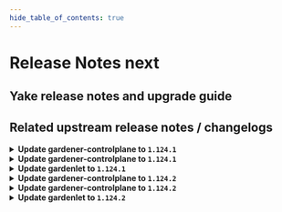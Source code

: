 ```yaml
---
hide_table_of_contents: true
---
```


# Release Notes next

## Yake release notes and upgrade guide

## Related upstream release notes / changelogs


<details>
<summary><b>Update gardener-controlplane to <code>1.124.1</code></b></summary>

# [gardener/gardener]

## 🐛 Bug Fixes

- `[OPERATOR]` A bug which could cause istio service and workload dashboards to show "many-to-many matching errors" after kube-apiserver pods were rolling has been fixed. by @oliver-goetz [#12638]
- `[OPERATOR]` Fix cluster-autoscaler specific annotations on machine deployment upon update in worker specific cluster autoscaler options. by @takoverflow [#12680]
- `[USER]` The Kubernetes feature gate `ValidatingAdmissionPolicy` is now marked as removed in Kubernetes 1.32. Previously, it was possible to upgrade a Shoot cluster to Kubernetes 1.32 with this feature gate enabled, which resulted in kube-apiserver failing to start due to an unrecognized feature gate. by @marc1404 [#12645]
## 🏃 Others

- `[DEPENDENCY]` The following dependencies have been updated:  
  - `gardener/dashboard` from `1.81.0` to `1.81.1`. [Release Notes](https://redirect.github.com/gardener/dashboard/releases/tag/1.81.1) by @gardener-ci-robot [#12621]
- `[OPERATOR]` A bug in Gardener Node Agent that prevented the location for the sandbox image to be configurable to a custom value on worker nodes with containerd 2.x was fixed. by @MrBatschner [#12672]
[github.com/gardener/dashboard:1.81.1]
# [gardener/dashboard]

## 🐛 Bug Fixes

- `[USER]` Fixed issue where wrong dashboard version (with -dev tag) was displayed in the UI by @gardener-github-actions[bot] [#2527]

## Helm Charts
- controlplane: `europe-docker.pkg.dev/gardener-project/releases/charts/gardener/controlplane:v1.124.1`
- gardenlet: `europe-docker.pkg.dev/gardener-project/releases/charts/gardener/gardenlet:v1.124.1`
- operator: `europe-docker.pkg.dev/gardener-project/releases/charts/gardener/operator:v1.124.1`
- resource-manager: `europe-docker.pkg.dev/gardener-project/releases/charts/gardener/resource-manager:v1.124.1`
## Container (OCI) Images
- admission-controller: `europe-docker.pkg.dev/gardener-project/releases/gardener/admission-controller:v1.124.1`
- apiserver: `europe-docker.pkg.dev/gardener-project/releases/gardener/apiserver:v1.124.1`
- controller-manager: `europe-docker.pkg.dev/gardener-project/releases/gardener/controller-manager:v1.124.1`
- gardenadm: `europe-docker.pkg.dev/gardener-project/releases/gardener/gardenadm:v1.124.1`
- gardenlet: `europe-docker.pkg.dev/gardener-project/releases/gardener/gardenlet:v1.124.1`
- node-agent: `europe-docker.pkg.dev/gardener-project/releases/gardener/node-agent:v1.124.1`
- operator: `europe-docker.pkg.dev/gardener-project/releases/gardener/operator:v1.124.1`
- resource-manager: `europe-docker.pkg.dev/gardener-project/releases/gardener/resource-manager:v1.124.1`
- scheduler: `europe-docker.pkg.dev/gardener-project/releases/gardener/scheduler:v1.124.1`


</details>

<details>
<summary><b>Update gardener-controlplane to <code>1.124.1</code></b></summary>

# [gardener/gardener]

## 🐛 Bug Fixes

- `[OPERATOR]` A bug which could cause istio service and workload dashboards to show "many-to-many matching errors" after kube-apiserver pods were rolling has been fixed. by @oliver-goetz [#12638]
- `[OPERATOR]` Fix cluster-autoscaler specific annotations on machine deployment upon update in worker specific cluster autoscaler options. by @takoverflow [#12680]
- `[USER]` The Kubernetes feature gate `ValidatingAdmissionPolicy` is now marked as removed in Kubernetes 1.32. Previously, it was possible to upgrade a Shoot cluster to Kubernetes 1.32 with this feature gate enabled, which resulted in kube-apiserver failing to start due to an unrecognized feature gate. by @marc1404 [#12645]
## 🏃 Others

- `[DEPENDENCY]` The following dependencies have been updated:  
  - `gardener/dashboard` from `1.81.0` to `1.81.1`. [Release Notes](https://redirect.github.com/gardener/dashboard/releases/tag/1.81.1) by @gardener-ci-robot [#12621]
- `[OPERATOR]` A bug in Gardener Node Agent that prevented the location for the sandbox image to be configurable to a custom value on worker nodes with containerd 2.x was fixed. by @MrBatschner [#12672]
[github.com/gardener/dashboard:1.81.1]
# [gardener/dashboard]

## 🐛 Bug Fixes

- `[USER]` Fixed issue where wrong dashboard version (with -dev tag) was displayed in the UI by @gardener-github-actions[bot] [#2527]

## Helm Charts
- controlplane: `europe-docker.pkg.dev/gardener-project/releases/charts/gardener/controlplane:v1.124.1`
- gardenlet: `europe-docker.pkg.dev/gardener-project/releases/charts/gardener/gardenlet:v1.124.1`
- operator: `europe-docker.pkg.dev/gardener-project/releases/charts/gardener/operator:v1.124.1`
- resource-manager: `europe-docker.pkg.dev/gardener-project/releases/charts/gardener/resource-manager:v1.124.1`
## Container (OCI) Images
- admission-controller: `europe-docker.pkg.dev/gardener-project/releases/gardener/admission-controller:v1.124.1`
- apiserver: `europe-docker.pkg.dev/gardener-project/releases/gardener/apiserver:v1.124.1`
- controller-manager: `europe-docker.pkg.dev/gardener-project/releases/gardener/controller-manager:v1.124.1`
- gardenadm: `europe-docker.pkg.dev/gardener-project/releases/gardener/gardenadm:v1.124.1`
- gardenlet: `europe-docker.pkg.dev/gardener-project/releases/gardener/gardenlet:v1.124.1`
- node-agent: `europe-docker.pkg.dev/gardener-project/releases/gardener/node-agent:v1.124.1`
- operator: `europe-docker.pkg.dev/gardener-project/releases/gardener/operator:v1.124.1`
- resource-manager: `europe-docker.pkg.dev/gardener-project/releases/gardener/resource-manager:v1.124.1`
- scheduler: `europe-docker.pkg.dev/gardener-project/releases/gardener/scheduler:v1.124.1`


</details>

<details>
<summary><b>Update gardenlet to <code>1.124.1</code></b></summary>

# [gardener/gardener]

## 🐛 Bug Fixes

- `[OPERATOR]` A bug which could cause istio service and workload dashboards to show "many-to-many matching errors" after kube-apiserver pods were rolling has been fixed. by @oliver-goetz [#12638]
- `[OPERATOR]` Fix cluster-autoscaler specific annotations on machine deployment upon update in worker specific cluster autoscaler options. by @takoverflow [#12680]
- `[USER]` The Kubernetes feature gate `ValidatingAdmissionPolicy` is now marked as removed in Kubernetes 1.32. Previously, it was possible to upgrade a Shoot cluster to Kubernetes 1.32 with this feature gate enabled, which resulted in kube-apiserver failing to start due to an unrecognized feature gate. by @marc1404 [#12645]
## 🏃 Others

- `[DEPENDENCY]` The following dependencies have been updated:  
  - `gardener/dashboard` from `1.81.0` to `1.81.1`. [Release Notes](https://redirect.github.com/gardener/dashboard/releases/tag/1.81.1) by @gardener-ci-robot [#12621]
- `[OPERATOR]` A bug in Gardener Node Agent that prevented the location for the sandbox image to be configurable to a custom value on worker nodes with containerd 2.x was fixed. by @MrBatschner [#12672]
[github.com/gardener/dashboard:1.81.1]
# [gardener/dashboard]

## 🐛 Bug Fixes

- `[USER]` Fixed issue where wrong dashboard version (with -dev tag) was displayed in the UI by @gardener-github-actions[bot] [#2527]

## Helm Charts
- controlplane: `europe-docker.pkg.dev/gardener-project/releases/charts/gardener/controlplane:v1.124.1`
- gardenlet: `europe-docker.pkg.dev/gardener-project/releases/charts/gardener/gardenlet:v1.124.1`
- operator: `europe-docker.pkg.dev/gardener-project/releases/charts/gardener/operator:v1.124.1`
- resource-manager: `europe-docker.pkg.dev/gardener-project/releases/charts/gardener/resource-manager:v1.124.1`
## Container (OCI) Images
- admission-controller: `europe-docker.pkg.dev/gardener-project/releases/gardener/admission-controller:v1.124.1`
- apiserver: `europe-docker.pkg.dev/gardener-project/releases/gardener/apiserver:v1.124.1`
- controller-manager: `europe-docker.pkg.dev/gardener-project/releases/gardener/controller-manager:v1.124.1`
- gardenadm: `europe-docker.pkg.dev/gardener-project/releases/gardener/gardenadm:v1.124.1`
- gardenlet: `europe-docker.pkg.dev/gardener-project/releases/gardener/gardenlet:v1.124.1`
- node-agent: `europe-docker.pkg.dev/gardener-project/releases/gardener/node-agent:v1.124.1`
- operator: `europe-docker.pkg.dev/gardener-project/releases/gardener/operator:v1.124.1`
- resource-manager: `europe-docker.pkg.dev/gardener-project/releases/gardener/resource-manager:v1.124.1`
- scheduler: `europe-docker.pkg.dev/gardener-project/releases/gardener/scheduler:v1.124.1`


</details>

<details>
<summary><b>Update gardener-controlplane to <code>1.124.2</code></b></summary>

# [github.com/gardener/gardener:v1.124.2]

## 🏃 Others
- `[OPERATOR]` The following dependencies have been updated:
  - `gardener/vpn2` from `0.40.0` to `0.40.1`. [Release Notes](https://redirect.github.com/gardener/vpn2/releases/tag/0.41.1) by @axel7born [[#12725](https://github.com/gardener/gardener/pull/12725)]
- `[DEPENDENCY]` The following dependencies have been updated:
  - `gardener/autoscaler` from `v1.32.0` to `v1.32.1`. [Release Notes](https://redirect.github.com/gardener/autoscaler/releases/tag/v1.32.1) by @gardener-ci-robot [[#12719](https://github.com/gardener/gardener/pull/12719)]

## Helm Charts
- controlplane: `europe-docker.pkg.dev/gardener-project/releases/charts/gardener/controlplane:v1.124.2`
- gardenlet: `europe-docker.pkg.dev/gardener-project/releases/charts/gardener/gardenlet:v1.124.2`
- operator: `europe-docker.pkg.dev/gardener-project/releases/charts/gardener/operator:v1.124.2`
- resource-manager: `europe-docker.pkg.dev/gardener-project/releases/charts/gardener/resource-manager:v1.124.2`
## Container (OCI) Images
- admission-controller: `europe-docker.pkg.dev/gardener-project/releases/gardener/admission-controller:v1.124.2`
- apiserver: `europe-docker.pkg.dev/gardener-project/releases/gardener/apiserver:v1.124.2`
- controller-manager: `europe-docker.pkg.dev/gardener-project/releases/gardener/controller-manager:v1.124.2`
- gardenadm: `europe-docker.pkg.dev/gardener-project/releases/gardener/gardenadm:v1.124.2`
- gardenlet: `europe-docker.pkg.dev/gardener-project/releases/gardener/gardenlet:v1.124.2`
- node-agent: `europe-docker.pkg.dev/gardener-project/releases/gardener/node-agent:v1.124.2`
- operator: `europe-docker.pkg.dev/gardener-project/releases/gardener/operator:v1.124.2`
- resource-manager: `europe-docker.pkg.dev/gardener-project/releases/gardener/resource-manager:v1.124.2`
- scheduler: `europe-docker.pkg.dev/gardener-project/releases/gardener/scheduler:v1.124.2`


</details>

<details>
<summary><b>Update gardener-controlplane to <code>1.124.2</code></b></summary>

# [github.com/gardener/gardener:v1.124.2]

## 🏃 Others
- `[OPERATOR]` The following dependencies have been updated:
  - `gardener/vpn2` from `0.40.0` to `0.40.1`. [Release Notes](https://redirect.github.com/gardener/vpn2/releases/tag/0.41.1) by @axel7born [[#12725](https://github.com/gardener/gardener/pull/12725)]
- `[DEPENDENCY]` The following dependencies have been updated:
  - `gardener/autoscaler` from `v1.32.0` to `v1.32.1`. [Release Notes](https://redirect.github.com/gardener/autoscaler/releases/tag/v1.32.1) by @gardener-ci-robot [[#12719](https://github.com/gardener/gardener/pull/12719)]

## Helm Charts
- controlplane: `europe-docker.pkg.dev/gardener-project/releases/charts/gardener/controlplane:v1.124.2`
- gardenlet: `europe-docker.pkg.dev/gardener-project/releases/charts/gardener/gardenlet:v1.124.2`
- operator: `europe-docker.pkg.dev/gardener-project/releases/charts/gardener/operator:v1.124.2`
- resource-manager: `europe-docker.pkg.dev/gardener-project/releases/charts/gardener/resource-manager:v1.124.2`
## Container (OCI) Images
- admission-controller: `europe-docker.pkg.dev/gardener-project/releases/gardener/admission-controller:v1.124.2`
- apiserver: `europe-docker.pkg.dev/gardener-project/releases/gardener/apiserver:v1.124.2`
- controller-manager: `europe-docker.pkg.dev/gardener-project/releases/gardener/controller-manager:v1.124.2`
- gardenadm: `europe-docker.pkg.dev/gardener-project/releases/gardener/gardenadm:v1.124.2`
- gardenlet: `europe-docker.pkg.dev/gardener-project/releases/gardener/gardenlet:v1.124.2`
- node-agent: `europe-docker.pkg.dev/gardener-project/releases/gardener/node-agent:v1.124.2`
- operator: `europe-docker.pkg.dev/gardener-project/releases/gardener/operator:v1.124.2`
- resource-manager: `europe-docker.pkg.dev/gardener-project/releases/gardener/resource-manager:v1.124.2`
- scheduler: `europe-docker.pkg.dev/gardener-project/releases/gardener/scheduler:v1.124.2`


</details>

<details>
<summary><b>Update gardenlet to <code>1.124.2</code></b></summary>

# [github.com/gardener/gardener:v1.124.2]

## 🏃 Others
- `[OPERATOR]` The following dependencies have been updated:
  - `gardener/vpn2` from `0.40.0` to `0.40.1`. [Release Notes](https://redirect.github.com/gardener/vpn2/releases/tag/0.41.1) by @axel7born [[#12725](https://github.com/gardener/gardener/pull/12725)]
- `[DEPENDENCY]` The following dependencies have been updated:
  - `gardener/autoscaler` from `v1.32.0` to `v1.32.1`. [Release Notes](https://redirect.github.com/gardener/autoscaler/releases/tag/v1.32.1) by @gardener-ci-robot [[#12719](https://github.com/gardener/gardener/pull/12719)]

## Helm Charts
- controlplane: `europe-docker.pkg.dev/gardener-project/releases/charts/gardener/controlplane:v1.124.2`
- gardenlet: `europe-docker.pkg.dev/gardener-project/releases/charts/gardener/gardenlet:v1.124.2`
- operator: `europe-docker.pkg.dev/gardener-project/releases/charts/gardener/operator:v1.124.2`
- resource-manager: `europe-docker.pkg.dev/gardener-project/releases/charts/gardener/resource-manager:v1.124.2`
## Container (OCI) Images
- admission-controller: `europe-docker.pkg.dev/gardener-project/releases/gardener/admission-controller:v1.124.2`
- apiserver: `europe-docker.pkg.dev/gardener-project/releases/gardener/apiserver:v1.124.2`
- controller-manager: `europe-docker.pkg.dev/gardener-project/releases/gardener/controller-manager:v1.124.2`
- gardenadm: `europe-docker.pkg.dev/gardener-project/releases/gardener/gardenadm:v1.124.2`
- gardenlet: `europe-docker.pkg.dev/gardener-project/releases/gardener/gardenlet:v1.124.2`
- node-agent: `europe-docker.pkg.dev/gardener-project/releases/gardener/node-agent:v1.124.2`
- operator: `europe-docker.pkg.dev/gardener-project/releases/gardener/operator:v1.124.2`
- resource-manager: `europe-docker.pkg.dev/gardener-project/releases/gardener/resource-manager:v1.124.2`
- scheduler: `europe-docker.pkg.dev/gardener-project/releases/gardener/scheduler:v1.124.2`


</details>
